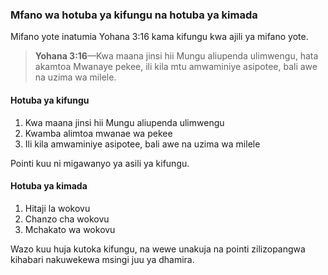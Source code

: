 ﻿### Mfano wa hotuba ya kifungu na hotuba ya kimada 

Mifano yote inatumia Yohana 3:16 kama kifungu kwa ajili ya mifano yote.

> **Yohana 3:16**—Kwa maana jinsi hii Mungu aliupenda ulimwengu, hata akamtoa Mwanaye pekee, ili kila mtu amwaminiye asipotee, bali awe na uzima wa milele.

#### Hotuba ya kifungu

1. Kwa maana jinsi hii Mungu aliupenda ulimwengu
2. Kwamba alimtoa mwanae wa pekee
3. Ili kila amwaminiye asipotee, bali awe na uzima wa milele

Pointi kuu ni migawanyo ya asili ya kifungu.

#### Hotuba ya kimada

1. Hitaji la wokovu
2. Chanzo cha wokovu
3. Mchakato wa wokovu

Wazo kuu huja kutoka kifungu, na wewe unakuja na pointi zilizopangwa kihabari nakuwekewa msingi juu ya dhamira.

